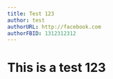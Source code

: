 ```yaml
---
title: Test 123
author: test
authorURL: http://facebook.com
authorFBID: 1312312312
---
```

# This is a test 123